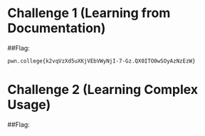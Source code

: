 # Challenge 1 (Learning from Documentation)

##Flag:
```sh
pwn.college{k2vqVzXd5uXKjVEbVWyNjI-7-Gz.QX0ITO0wSOyAzNzEzW}
```

# Challenge 2 (Learning Complex Usage)

##Flag:
```sh
